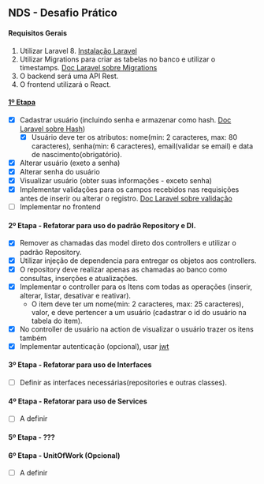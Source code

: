 ## NDS - Desafio Prático

#### Requisitos Gerais
1. Utilizar Laravel 8. [Instalação Laravel](https://laravel.com/docs/8.x/installation#installation-via-composer)
2. Utilizar Migrations para criar as tabelas no banco e utilizar o timestamps. [Doc Laravel sobre Migrations](https://laravel.com/docs/8.x/migrations#introduction)
3. O backend será uma API Rest.
4. O frontend utilizará o React.

#### [1º Etapa](https://github.com/IvanovAlmeida/nds_practice_challenge/tree/etapa_1)
- [X] Cadastrar usuário (incluindo senha e armazenar como hash. [Doc Laravel sobre Hash](https://laravel.com/docs/8.x/hashing))
    - [X] Usuário deve ter os atributos: nome(min: 2 caracteres, max: 80 caracteres), senha(min: 6 caracteres), email(validar se email) e data de nascimento(obrigatório).
- [X] Alterar usuário (exeto a senha)
- [X] Alterar senha do usuário
- [X] Visualizar usuário (obter suas informações - exceto senha)
- [X] Implementar validações para os campos recebidos nas requisições antes de inserir ou alterar o registro. [Doc Laravel sobre validação](https://laravel.com/docs/8.x/validation#quick-writing-the-validation-logic)
- [ ] Implementar no frontend

#### 2º Etapa - Refatorar para uso do padrão Repository e DI.
- [X] Remover as chamadas das model direto dos controllers e utilizar o padrão Repository.
- [X] Utilizar injeção de dependencia para entregar os objetos aos controllers.
- [X] O repository deve realizar apenas as chamadas ao banco como consultas, inserções e atualizações.   
- [X] Implementar o controller para os Itens com todas as operações (inserir, alterar, listar, desativar e reativar).
    - O item deve ter um nome(min: 2 caracteres, max: 25 caracteres), valor, e deve pertencer a um usuário (cadastrar o id do usuário na tabela do item).
- [X] No controller de usuário na action de visualizar o usuário trazer os itens também
- [X] Implementar autenticação (opcional), usar [jwt](https://jwt-auth.readthedocs.io/en/develop/laravel-installation/)

#### 3º Etapa - Refatorar para uso de Interfaces
- [ ] Definir as interfaces necessárias(repositories e outras classes).

#### 4º Etapa - Refatorar para uso de Services
- [ ] A definir

#### 5º Etapa - ???

#### 6º Etapa - UnitOfWork (Opcional)
- [ ] A definir
